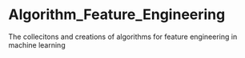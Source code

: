 # Algorithm_Feature_Engineering
The collecitons and creations of algorithms for feature engineering in machine learning
